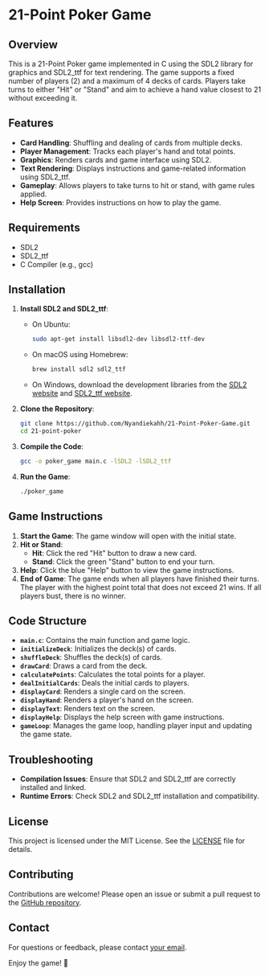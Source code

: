 # 21-Point Poker Game

## Overview

This is a 21-Point Poker game implemented in C using the SDL2 library for graphics and SDL2_ttf for text rendering. The game supports a fixed number of players (2) and a maximum of 4 decks of cards. Players take turns to either "Hit" or "Stand" and aim to achieve a hand value closest to 21 without exceeding it.

## Features

- **Card Handling**: Shuffling and dealing of cards from multiple decks.
- **Player Management**: Tracks each player's hand and total points.
- **Graphics**: Renders cards and game interface using SDL2.
- **Text Rendering**: Displays instructions and game-related information using SDL2_ttf.
- **Gameplay**: Allows players to take turns to hit or stand, with game rules applied.
- **Help Screen**: Provides instructions on how to play the game.

## Requirements

- SDL2
- SDL2_ttf
- C Compiler (e.g., gcc)

## Installation

1. **Install SDL2 and SDL2_ttf**:
   - On Ubuntu:
     ```bash
     sudo apt-get install libsdl2-dev libsdl2-ttf-dev
     ```
   - On macOS using Homebrew:
     ```bash
     brew install sdl2 sdl2_ttf
     ```
   - On Windows, download the development libraries from the [SDL2 website](https://www.libsdl.org/download-2.0.php) and [SDL2_ttf website](https://www.libsdl.org/projects/SDL_ttf/).

2. **Clone the Repository**:
   ```bash
   git clone https://github.com/Nyandiekahh/21-Point-Poker-Game.git
   cd 21-point-poker
   ```

3. **Compile the Code**:
   ```bash
   gcc -o poker_game main.c -lSDL2 -lSDL2_ttf
   ```

4. **Run the Game**:
   ```bash
   ./poker_game
   ```

## Game Instructions

1. **Start the Game**: The game window will open with the initial state.
2. **Hit or Stand**:
   - **Hit**: Click the red "Hit" button to draw a new card.
   - **Stand**: Click the green "Stand" button to end your turn.
3. **Help**: Click the blue "Help" button to view the game instructions.
4. **End of Game**: The game ends when all players have finished their turns. The player with the highest point total that does not exceed 21 wins. If all players bust, there is no winner.

## Code Structure

- **`main.c`**: Contains the main function and game logic.
- **`initializeDeck`**: Initializes the deck(s) of cards.
- **`shuffleDeck`**: Shuffles the deck(s) of cards.
- **`drawCard`**: Draws a card from the deck.
- **`calculatePoints`**: Calculates the total points for a player.
- **`dealInitialCards`**: Deals the initial cards to players.
- **`displayCard`**: Renders a single card on the screen.
- **`displayHand`**: Renders a player's hand on the screen.
- **`displayText`**: Renders text on the screen.
- **`displayHelp`**: Displays the help screen with game instructions.
- **`gameLoop`**: Manages the game loop, handling player input and updating the game state.

## Troubleshooting

- **Compilation Issues**: Ensure that SDL2 and SDL2_ttf are correctly installed and linked.
- **Runtime Errors**: Check SDL2 and SDL2_ttf installation and compatibility.

## License

This project is licensed under the MIT License. See the [LICENSE](LICENSE) file for details.

## Contributing

Contributions are welcome! Please open an issue or submit a pull request to the [GitHub repository](https://github.com/Nyandiekahh/21-point-poker).

## Contact

For questions or feedback, please contact [your email](mailto:einsteinmokua100.com).

Enjoy the game! 🎉
